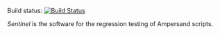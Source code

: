 Build status: [![Build Status](https://travis-ci.org/AmpersandTarski/sentinel.svg)](https://travis-ci.org/AmpersandTarski/sentinel)

*Sentinel* is the software for the regression testing of Ampersand scripts.